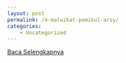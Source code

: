 ```yaml
---
layout: post
permalink: /4-malaikat-pemikul-arsy/
categories:
    - Uncategorized
---
```


[Baca Selengkapnya](/07)